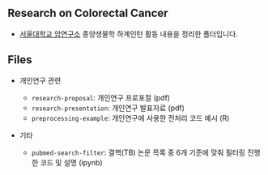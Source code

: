 ## Research on Colorectal Cancer

* [서울대학교 암연구소](https://cri.snu.ac.kr/) 종양생물학 하계인턴 활동 내용을 정리한 폴더입니다.

## Files
* 개인연구 관련
  * `research-proposal`: 개인연구 프로포절 (pdf)
  * `research-presentation`: 개인연구 발표자료 (pdf)
  * `preprocessing-example`: 개인연구에 사용한 전처리 코드 예시 (R)

* 기타
  * `pubmed-search-filter`: 결핵(TB) 논문 목록 중 6개 기준에 맞춰 필터링 진행한 코드 및 설명 (ipynb)

